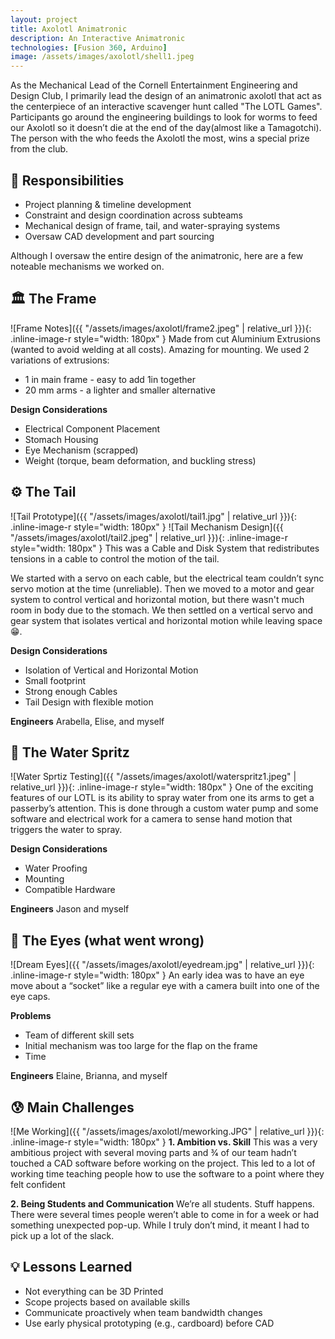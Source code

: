 ```yaml
---
layout: project
title: Axolotl Animatronic
description: An Interactive Animatronic
technologies: [Fusion 360, Arduino]
image: /assets/images/axolotl/shell1.jpeg
---
```


As the Mechanical Lead of the Cornell Entertainment Engineering and Design Club, I primarily lead the design of an animatronic axolotl that act as the centerpiece of an interactive scavenger hunt called "The LOTL Games". Participants go around the engineering buildings to look for worms to feed our Axolotl so it doesn’t die at the end of the day(almost like a Tamagotchi). The person with the who feeds the Axolotl the most, wins a special prize from the club.

## 🔧 Responsibilities
- Project planning & timeline development
- Constraint and design coordination across subteams
- Mechanical design of frame, tail, and water-spraying systems
- Oversaw CAD development and part sourcing

Although I oversaw the entire design of the animatronic, here are a few noteable mechanisms we worked on.

## 🏛️ The Frame
![Frame Notes]({{ "/assets/images/axolotl/frame2.jpeg" | relative_url }}){: .inline-image-r style="width: 180px" }
Made from cut Aluminium Extrusions (wanted to avoid welding at all costs). Amazing for mounting.
We used 2 variations of extrusions:
- 1 in main frame - easy to add 1in together
- 20 mm arms - a lighter and smaller alternative

**Design Considerations**
- Electrical Component Placement
- Stomach Housing
- Eye Mechanism (scrapped)
- Weight (torque, beam deformation, and buckling stress)

## ⚙️ The Tail
![Tail Prototype]({{ "/assets/images/axolotl/tail1.jpg" | relative_url }}){: .inline-image-r style="width: 180px" }
![Tail Mechanism Design]({{ "/assets/images/axolotl/tail2.jpeg" | relative_url }}){: .inline-image-r style="width: 180px" }
This was a Cable and Disk System that redistributes tensions in a cable to control the motion of the tail.

We started with a servo on each cable, but the electrical team couldn’t sync servo motion at the time (unreliable). Then we moved to a motor and gear system to control vertical and horizontal motion, but there wasn't much room in body due to the stomach. We then settled on a vertical servo and gear system that isolates vertical and horizontal motion while leaving space 😁.

**Design Considerations**
- Isolation of Vertical and Horizontal Motion
- Small footprint
- Strong enough Cables
- Tail Design with flexible motion

**Engineers**
Arabella, Elise, and myself

## 🌊 The Water Spritz
![Water Sprtiz Testing]({{ "/assets/images/axolotl/waterspritz1.jpeg" | relative_url }}){: .inline-image-r style="width: 180px" }
One of the exciting features of our LOTL is its ability to spray water from one its arms to get a passerby’s attention.
This is done through a custom water pump and some software and electrical work for a camera to sense hand motion that triggers the water to spray.

**Design Considerations**
- Water Proofing
- Mounting
- Compatible Hardware

**Engineers**
Jason and myself

## 🤔 The Eyes (what went wrong)
![Dream Eyes]({{ "/assets/images/axolotl/eyedream.jpg" | relative_url }}){: .inline-image-r style="width: 180px" }
An early idea was to have an eye move about a “socket” like a regular eye with a camera built into one of the eye caps.

**Problems**
- Team of different skill sets
- Initial mechanism was too large for the flap on the frame
- Time

**Engineers**
Elaine, Brianna, and myself

## 😰 Main Challenges
![Me Working]({{ "/assets/images/axolotl/meworking.JPG" | relative_url }}){: .inline-image-r style="width: 180px" }
**1. Ambition vs. Skill**
This was a very ambitious project with several moving parts and 3⁄4 of our team hadn’t touched a CAD software before working on the project. This led to a lot of working time teaching people how to use the software to a point where they felt confident

**2. Being Students and Communication**
We’re all students. Stuff happens. There were several times people weren’t able to come in for a week or had something unexpected pop-up. While I truly don’t mind, it meant I had to pick up a lot of the slack.

## 💡 Lessons Learned
- Not everything can be 3D Printed
- Scope projects based on available skills
- Communicate proactively when team bandwidth changes
- Use early physical prototyping (e.g., cardboard) before CAD